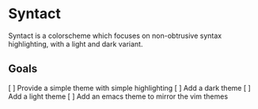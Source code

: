 # Syntact
Syntact is a colorscheme which focuses on non-obtrusive syntax highlighting, with a light and dark variant.

## Goals
 [ ] Provide a simple theme with simple highlighting
 [ ] Add a dark theme
 [ ] Add a light theme
 [ ] Add an emacs theme to mirror the vim themes
